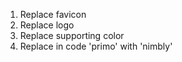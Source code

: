 1. Replace favicon
2. Replace logo
3. Replace supporting color
4. Replace in code 'primo' with 'nimbly'
